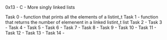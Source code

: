 0x13 - C - More singly linked lists

Task 0 - function that prints all the elements of a listint_t 
Task 1 - function that returns the number of elemenent in a linked listint_t list
Task 2 -
Task 3 -
Task 4 -
Task 5 -
Task 6 -
Task 7 -
Task 8 -
Task 9 -
Task 10 -
Task 11 -
Task 12 -
Task 13 -
Task 14 - 
